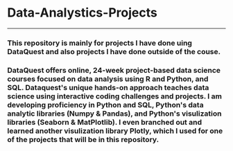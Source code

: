 # Data-Analystics-Projects
___

### This repository is mainly for projects I have done uing DataQuest and also projects I have done outside of the couse.

### DataQuest offers online, 24-week project-based data science courses focused on data analysis using R and Python, and SQL. Dataquest's unique hands-on approach teaches data science using interactive coding challenges and projects. I am developing proficiency in Python and SQL, Python's data analytic libraries (Numpy & Pandas), and Python's visulization libraries (Seaborn & MatPlotlib). I even branched out and learned another visulization library Plotly, which I used for one of the projects that will be in this repository.

